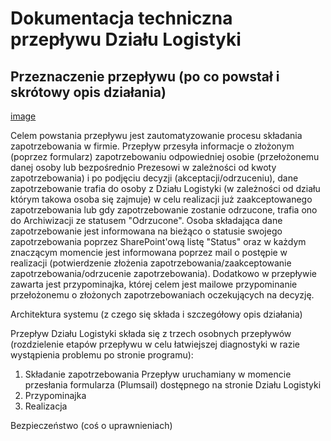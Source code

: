 # Dokumentacja techniczna przepływu Działu Logistyki

## Przeznaczenie przepływu (po co powstał i skrótowy opis działania)
[image](https://user-images.githubusercontent.com/53380858/190110336-dde8b190-9fd2-4013-86c6-e63b0ffd9bab.png)


  Celem powstania przepływu jest zautomatyzowanie procesu składania zapotrzebowania w firmie. Przepływ przesyła informacje o złożonym (poprzez formularz) zapotrzebowaniu odpowiedniej osobie (przełożonemu danej osoby lub bezpośrednio Prezesowi w zależności od kwoty zapotrzebowania) i po podjęciu decyzji (akceptacji/odrzuceniu), dane zapotrzebowanie trafia do osoby z Działu Logistyki (w zależności od działu którym takowa osoba się zajmuje) w celu realizacji już zaakceptowanego zapotrzebowania lub gdy zapotrzebowanie zostanie odrzucone, trafia ono do Archiwizacji ze statusem "Odrzucone". Osoba składająca dane zapotrzebowanie jest informowana na bieżąco o statusie swojego zapotrzebowania poprzez SharePoint'ową listę "Status" oraz w każdym znaczącym momencie jest informowana poprzez mail o postępie w realizacji (potwierdzenie złożenia zapotrzebowania/zaakceptowanie zapotrzebowania/odrzucenie zapotrzebowania). Dodatkowo w przepływie zawarta jest przypominajka, której celem jest mailowe  przypominanie  przełożonemu o złożonych zapotrzebowaniach oczekujących na decyzję.

Architektura systemu (z czego się składa i szczegółowy opis działania) 

  Przepływ Działu Logistyki składa się z trzech osobnych przepływów (rozdzielenie etapów przepływu w celu łatwiejszej diagnostyki w razie wystąpienia problemu po stronie programu):
   1. Składanie zapotrzebowania
      Przepływ uruchamiany w momencie przesłania formularza (Plumsail) dostępnego na stronie Działu Logistyki
   2. Przypominajka
   3. Realizacja

Bezpieczeństwo (coś o uprawnieniach) 
